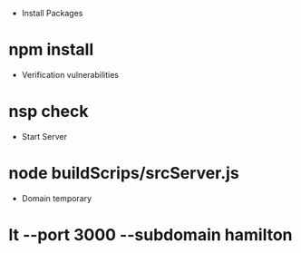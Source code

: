 - Install Packages
# npm install
- Verification vulnerabilities
# nsp check
- Start Server
# node buildScrips/srcServer.js
 - Domain temporary 
# lt --port 3000 --subdomain hamilton


